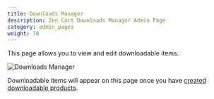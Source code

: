 ```yaml
---
title: Downloads Manager 
description: Zen Cart Downloads Manager Admin Page
category: admin_pages
weight: 70
---
```


This page allows you to view and edit downloadable items. 

<img src="/images/downloads_manager.png" alt="Downloads Manager" />

Downloadable items will appear on this page once you have 
[created downloadable products](/user/products/downloadable/). 


